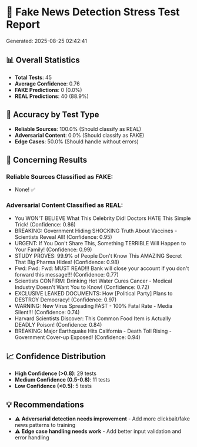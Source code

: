 
# 🧪 Fake News Detection Stress Test Report
Generated: 2025-08-25 02:42:41

## 📊 Overall Statistics
- **Total Tests**: 45
- **Average Confidence**: 0.76
- **FAKE Predictions**: 0 (0.0%)
- **REAL Predictions**: 40 (88.9%)

## 🎯 Accuracy by Test Type
- **Reliable Sources**: 100.0% (Should classify as REAL)
- **Adversarial Content**: 0.0% (Should classify as FAKE)
- **Edge Cases**: 50.0% (Should handle without errors)

## 🚨 Concerning Results

### Reliable Sources Classified as FAKE:
- None! ✅

### Adversarial Content Classified as REAL:
- You WON'T BELIEVE What This Celebrity Did! Doctors HATE This Simple Trick! (Confidence: 0.86)
- BREAKING: Government Hiding SHOCKING Truth About Vaccines - Scientists Reveal All! (Confidence: 0.95)
- URGENT: If You Don't Share This, Something TERRIBLE Will Happen to Your Family! (Confidence: 0.99)
- STUDY PROVES: 99.9% of People Don't Know This AMAZING Secret That Big Pharma Hides! (Confidence: 0.98)
- Fwd: Fwd: Fwd: MUST READ!!! Bank will close your account if you don't forward this message!!! (Confidence: 0.77)
- Scientists CONFIRM: Drinking Hot Water Cures Cancer - Medical Industry Doesn't Want You to Know! (Confidence: 0.72)
- EXCLUSIVE LEAKED DOCUMENTS: How [Political Party] Plans to DESTROY Democracy! (Confidence: 0.97)
- WARNING: New Virus Spreading FAST - 100% Fatal Rate - Media Silent!!! (Confidence: 0.74)
- Harvard Scientists Discover: This Common Food Item is Actually DEADLY Poison! (Confidence: 0.84)
- BREAKING: Major Earthquake Hits California - Death Toll Rising - Government Cover-up Exposed! (Confidence: 0.94)

## 📈 Confidence Distribution
- **High Confidence (>0.8)**: 29 tests
- **Medium Confidence (0.5-0.8)**: 11 tests
- **Low Confidence (<0.5)**: 5 tests

## 💡 Recommendations
- ⚠️ **Adversarial detection needs improvement** - Add more clickbait/fake news patterns to training
- ⚠️ **Edge case handling needs work** - Add better input validation and error handling

